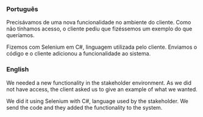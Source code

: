 ### Português
Precisávamos de uma nova funcionalidade no ambiente do cliente. Como não tínhamos acesso, o cliente pediu que fizéssemos um exemplo do que queríamos. 

Fizemos com Selenium em C#, linguagem utilizada pelo cliente. Enviamos o código e o cliente adicionou a funcionalidade ao sistema.

### English
We needed a new functionality in the stakeholder environment. As we did not have access, the client asked us to give an example of what we wanted.

We did it using Selenium with C#, language used by the stakeholder. We send the code and they added the functionality to the system.
